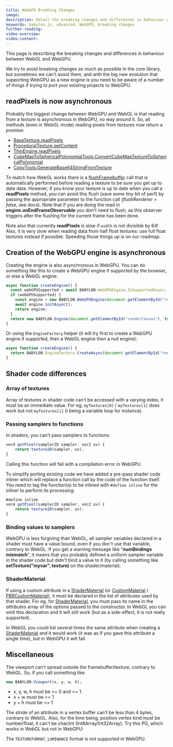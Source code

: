 ```yaml
---
title: WebGPU Breaking Changes
image:
description: Detail the breaking changes and differences in behaviour with WebGL
keywords: babylon.js, advanced, WebGPU, breaking changes
further-reading:
video-overview:
video-content:
---
```


This page is describing the breaking changes and differences in behaviour between WebGL and WebGPU.

We try to avoid breaking changes as much as possible in the core library, but sometimes we can't avoid them, and with the big new evolution that supporting WebGPU as a new engine is you need to be aware of a number of things if trying to port your existing projects to WebGPU.

## readPixels is now asynchronous

Probably the biggest change between WebGPU and WebGL is that reading from a texture is asynchronous in WebGPU, no way around it. So, all methods (even in WebGL mode) reading pixels from textures now return a promise:

- [BaseTexture.readPixels](/typedoc/classes/babylon.basetexture#readpixels)
- [ProceduralTexture.getContent](/typedoc/classes/babylon.proceduraltexture#getcontent)
- [ThinEngine.readPixels](/typedoc/classes/babylon.thinengine#readpixels)
- [CubeMapToSphericalPolynomialTools.ConvertCubeMapTextureToSphericalPolynomial](/typedoc/classes/babylon.cubemaptosphericalpolynomialtools#convertcubemaptexturetosphericalpolynomial)
- [CopyTools.GenerateBase64StringFromTexture](/typedoc/classes/babylon.copytools#generatebase64stringfromtexture)

To match how WebGL works there is a [flushFramebuffer](/typedoc/classes/babylon.thinengine#flushframebuffer) call that is automatically performed before reading a texture to be sure you get up to date data. However, if you know your texture is up to date when you call a **readPixels** method, you can avoid this flush (save some tiny bit of perf) by passing the appropriate parameter to the function call (_flushRenderer_ = _false_, see docs). Note that if you are doing the read in **engine.onEndFrameObservable** you don't need to flush, as this observer triggers after the flushing for the current frame has been done.

Note also that currently **readPixels** is slow if `width` is not divisible by 64! Also, it is very slow when reading data from half float textures: use full float textures instead if possible. Speeding those things up is on our roadmap.

## Creation of the WebGPU engine is asynchronous

Creating the engine is also asynchronous in WebGPU. You can do something like this to create a WebGPU engine if supported by the browser, or else a WebGL engine:

```javascript
async function createEngine() {
  const webGPUSupported = await BABYLON.WebGPUEngine.IsSupportedAsync;
  if (webGPUSupported) {
    const engine = new BABYLON.WebGPUEngine(document.getElementById("renderCanvas"));
    await engine.initAsync();
    return engine;
  }
  return new BABYLON.Engine(document.getElementById("renderCanvas"), true);
}
```

Or using the `EngineFactory` helper (it will try first to create a WebGPU engine if supported, then a WebGL engine then a null engine):

```javascript
async function createEngine() {
  return BABYLON.EngineFactory.CreateAsync(document.getElementById("renderCanvas"));
}
```

## Shader code differences

### Array of textures

Array of textures in shader code can't be accessed with a varying index, it must be an immediate value. For eg, `myTextures[0]` / `myTextures[1]` does work but not `myTextures[i]` (i being a variable loop for instance).

### Passing samplers to functions

In shaders, you can't pass samplers to functions:

```javascript
vec4 getPixel(sampler2D sampler, vec2 uv) {
    return texture2D(sampler, uv);
}
```

Calling this function will fail with a compilation error in WebGPU.

To simplify porting existing code we have added a pre-pass shader code inliner which will replace a function call by the code of the function itself. You need to tag the function(s) to be inlined with `#define inline` for the inliner to perform its processing:

```javascript
#define inline
vec4 getPixel(sampler2D sampler, vec2 uv) {
    return texture2D(sampler, uv);
}
```

### Binding values to samplers

WebGPU is less forgiving than WebGL, all sampler variables declared in a shader must have a value bound, even if you don't use that variable, contrary to WebGL. If you get a warning message like "**numBindings mismatch**", it means that you probably defined a uniform sampler variable in the shader code but didn't bind a value to it (by calling something like **setTexture("myvar", texture)** on the shader/material).

### ShaderMaterial

If using a custom attribute in a [ShaderMaterial](/typedoc/classes/babylon.shadermaterial) (or [CustomMaterial](/typedoc/classes/babylon.custommaterial) / [PBRCustomMaterial](/typedoc/classes/babylon.pbrcustommaterial)), it must be declared in the list of attributes used by that shader. For eg, for [ShaderMaterial](/typedoc/classes/babylon.shadermaterial), you must pass its name in the _attributes_ array of the options passed to the constructor. In WebGL you can omit this declaration and it will still work (but as a side-effect, it is not really supported).

In WebGL you could list several times the same attribute when creating a [ShaderMaterial](/typedoc/classes/babylon.shadermaterial) and it would work (it was as if you gave this attribute a single time), but in WebGPU it will fail.

## Miscellaneous

The viewport can't spread outside the framebuffer/texture, contrary to WebGL. So, if you call something like:

```javascript
new BABYLON.Viewport(x, y, w, h);
```

- x, y, w, h must be >= 0 and &lt;= 1.
- x + w must be &lt;= 1
- y + h must be &lt;= 1

The stride of an attribute in a vertex buffer can't be less than 4 bytes, contrary to WebGL. Also, for the time being, position vertex kind must be number/float, it can't be char/int (Int8Array/Int32Array). Try this PG, which works in WebGL but not in WebGPU: <Playground id="#U1CZV3#4" title="Stride of 3 bytes" description="Demonstrate using a byte buffer for position"/>

The `TEXTUREFORMAT_LUMINANCE` format is not supported in WebGPU.
